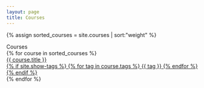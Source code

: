```yaml
---
layout: page
title: Courses
---
```

{% assign sorted_courses = site.courses | sort:"weight" %}

<div class="title">Courses</div>

<section class="list">
    <div class="block-grid">
        {% for course in sorted_courses %}
            <a href="{% if course.externalLink %}{{ course.externalLink }}{% else %}{{ site.url }}{{ course.url }}{% endif %}" class="item item--{{ course.imageSize }}" style="background: url('{{ course.image }}'); background-size: cover; background-position: center;">
                <div class="item-details">
                    {{ course.title }}
                    <div class="item-tags">
                        {% if site.show-tags %}
                            {% for tag in course.tags %}
                                <span class="item-tag" href="{{ site.url }}/tags/#{{ tag | slugify }}">{{ tag }}</span>
                            {% endfor %}
                        {% endif %}
                    </div>
                </div>
            </a>
        {% endfor %}
    </div>
</section>
